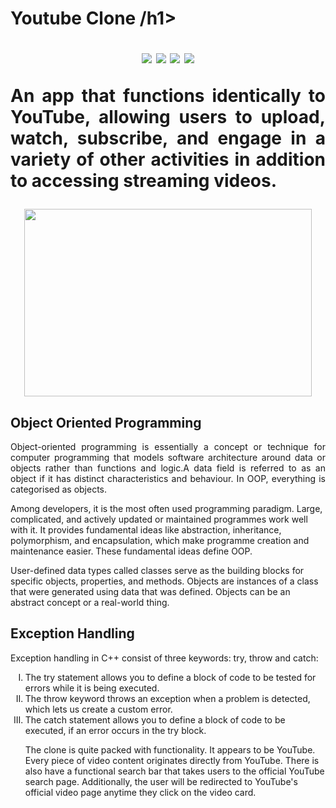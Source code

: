 <h1>Youtube Clone /h1>
 
<p align="center">
<img src="https://img.shields.io/badge/made%20by%20-Aarti-blue">
<img src="https://img.shields.io/badge/Clone-orange">
<img src="https://img.shields.io/badge/Youtube-API-brightgreen">
<img src="https://badges.frapsoft.com/os/v1/Javascript-css.svg?v=103">
</p>

<p align="justify">
An app that functions identically to YouTube, allowing users to upload, watch, subscribe, and engage in a variety of other activities in addition to accessing streaming videos.
 </p>
 
 <p align="center">
  <img width="460" height="300"src="https://user-images.githubusercontent.com/116307514/218166840-350e6312-48dd-4b74-897f-048048f99982.png">
</p>

<h2 >Object Oriented Programming </h2>
 <p align="justify">
 Object-oriented programming is essentially a concept or technique for computer programming that models software architecture around data or objects rather than functions and logic.A data field is referred to as an object if it has distinct characteristics and behaviour. In OOP, everything is categorised as objects.
</p>
<p>

Among developers, it is the most often used programming paradigm. Large, complicated, and actively updated or maintained programmes work well with it. It provides fundamental ideas like abstraction, inheritance, polymorphism, and encapsulation, which make programme creation and maintenance easier. These fundamental ideas define OOP.
  
</p>



User-defined data types called classes serve as the building blocks for specific objects, properties, and methods.
 Objects are instances of a class that were generated using data that was defined. Objects can be an abstract concept or a real-world thing. 


<h2> Exception Handling </h3>
<p> Exception handling in C++ consist of three keywords: try, throw and catch: <br> </p>
<ol type="I">
    <li> The try statement allows you to define a block of code to be tested for errors while it is being executed. </a></li>
    <li> The throw keyword throws an exception when a problem is detected, which lets us create a custom error. </a></li>
    <li> The catch statement allows you to define a block of code to be executed, if an error occurs in the try block. </a></li>

























The clone is quite packed with functionality. It appears to be YouTube. Every piece of video content originates directly from YouTube. There is also have a functional search bar that takes users to the official YouTube search page. Additionally, the user will be redirected to YouTube's official video page anytime they click on the video card.

